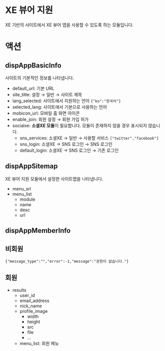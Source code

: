 # XE 뷰어 지원
XE 기반의 사이트에서 XE 뷰어 앱을 사용할 수 있도록 하는 모듈입니다.

# 액션
## dispAppBasicInfo
사이트의 기본적인 정보를 나타냅니다.
- default_url: 기본 URL
- site_title: 설정 → 일반 → 사이트 제목
- lang_selected: 사이트에서 지원하는 언어 ```{"ko":"한국어"}```
- selected_lang: 사이트에서 기본으로 사용하는 언어
- mobicon_url: 모바일 홈 화면 아이콘
- enable_join: 회원 설정 → 회원 가입 허가
- socialxe: **소셜XE 모듈**이 필요합니다. 모듈이 존재하지 않을 경우 표시되지 않습니다.
	- sns_services: 소셜XE → 일반 → 사용할 서비스 ```["twitter","facebook"]```
	- sns_login: 소셜XE → SNS 로그인 → SNS 로그인
	- default_login: 소셜XE → SNS 로그인 → 기존 로그인

## dispAppSitemap
XE 뷰어 지원 모듈에서 설정한 사이트맵을 나타냅니다.
- menu_srl
- menu_list
	- module
	- name
	- desc
	- url

## dispAppMemberInfo
## 비회원
```
{"message_type":"","error":-1,"message":"권한이 없습니다."}
```
## 회원
- results
	- user_id
	- email_address
	- nick_name
	- profile_image
		- width
		- height
		- src
		- file
		- ...
	- menu_list: 회원 메뉴
